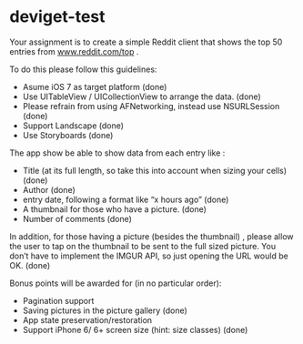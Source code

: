 # deviget-test

Your assignment is to create a simple Reddit client that shows the top 50 entries from www.reddit.com/top .

To do this please follow this guidelines:

- Asume iOS 7 as target platform (done)
- Use UITableView / UICollectionView to arrange the data. (done)
- Please refrain from using AFNetworking, instead use NSURLSession (done)
- Support Landscape (done)
- Use Storyboards (done)

The app show be able to show data from each entry like :

- Title (at its full length, so take this into account when sizing your cells) (done)
- Author (done)
- entry date, following a format like “x hours ago” (done)
- A thumbnail for those who have a picture. (done)
- Number of comments (done)

In addition, for those having a picture (besides the thumbnail) , please allow the user to tap on the thumbnail to be sent to the full sized picture. You don’t have to implement the IMGUR API, so just opening the URL would be OK. (done)

Bonus points will be awarded for (in no particular order):

- Pagination support
- Saving pictures in the picture gallery (done)
- App state preservation/restoration 
- Support iPhone 6/ 6+ screen size (hint: size classes) (done)